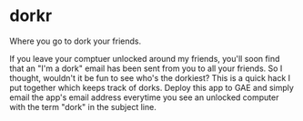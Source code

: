 # dorkr
Where you go to dork your friends.

If you leave your comptuer unlocked around my friends, you'll soon find that an "I'm a dork" email has been sent from you to all your friends. So I thought, wouldn't it be fun to see who's the dorkiest? This is a quick hack I put together which keeps track of dorks. Deploy this app to GAE and simply email the app's email address everytime you see an unlocked computer with the term "dork" in the subject line.
